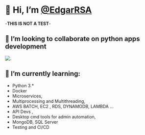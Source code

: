 # 👋 Hi, I’m [@EdgarRSA](linkedin.com/in/edgarrosalesrsa)

-**THIS IS NOT A TEST**-

## 💞️ I’m looking to collaborate on python apps development

![.](https://www.python.org/static/img/python-logo@2x.png)

## 🌱 I’m currently learning:

- Python 3.*
- Docker
- Microservices,
- Multiprocessing and Multithreading,
- AWS BATCH, EC2 , RDS, DYNAMODB, LAMBDA ...
- API Devs ,
- Desktop cmd tools for admin automation,
- MongoDB, SQL Server
- Testing and CI/CD
